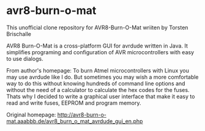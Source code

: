 # avr8-burn-o-mat

This unofficial clone repository for AVR8-Burn-O-Mat wriiten by Torsten Brischalle

AVR8 Burn-O-Mat is a cross-platform GUI for avrdude written in Java. 
It simplifies programing and configuration of AVR microcontrollers 
with easy to use dialogs.

From author's homepage:
To burn Atmel microcontrollers with Linux you may use avrdude like I do.
But sometimes you may wish a more comfortable way to do this without
knowing hundreds of command line options and without the need of a
calculator to calculate the hex codes for the fuses. Thats why I decided
to write a graphical user interface that make it easy to read and write
fuses, EEPROM and program memory.

Original homepage: http://avr8-burn-o-mat.aaabbb.de/avr8_burn_o_mat_avrdude_gui_en.php
